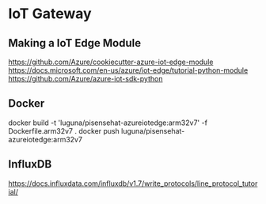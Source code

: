 # IoT Gateway

## Making a IoT Edge Module

https://github.com/Azure/cookiecutter-azure-iot-edge-module
https://docs.microsoft.com/en-us/azure/iot-edge/tutorial-python-module
https://github.com/Azure/azure-iot-sdk-python

## Docker

docker build -t 'luguna/pisensehat-azureiotedge:arm32v7' -f Dockerfile.arm32v7 .
docker push luguna/pisensehat-azureiotedge:arm32v7

## InfluxDB

https://docs.influxdata.com/influxdb/v1.7/write_protocols/line_protocol_tutorial/
